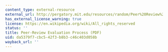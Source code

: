 ```yaml
---
content_type: external-resource
external_url: http://pergatory.mit.edu/resources/random/Peer%20Review%20Process.pdf
has_external_license_warning: true
license: https://en.wikipedia.org/wiki/All_rights_reserved
status: ''
title: Peer-Review Evaluation Process (PDF)
uid: da5379f7-cbc5-42f3-b8b3-c46c403d058b
wayback_url: ''
---
```

